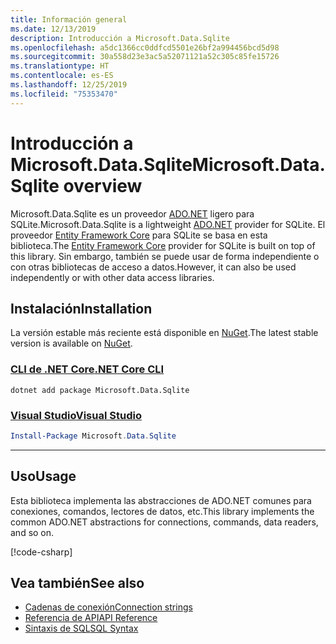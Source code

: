 ```yaml
---
title: Información general
ms.date: 12/13/2019
description: Introducción a Microsoft.Data.Sqlite
ms.openlocfilehash: a5dc1366cc0ddfcd5501e26bf2a994456bcd5d98
ms.sourcegitcommit: 30a558d23e3ac5a52071121a52c305c85fe15726
ms.translationtype: HT
ms.contentlocale: es-ES
ms.lasthandoff: 12/25/2019
ms.locfileid: "75353470"
---
```

# <a name="microsoftdatasqlite-overview"></a><span data-ttu-id="fc8aa-103">Introducción a Microsoft.Data.Sqlite</span><span class="sxs-lookup"><span data-stu-id="fc8aa-103">Microsoft.Data.Sqlite overview</span></span>

<span data-ttu-id="fc8aa-104">Microsoft.Data.Sqlite es un proveedor [ADO.NET](../../../framework/data/adonet/index.md) ligero para SQLite.</span><span class="sxs-lookup"><span data-stu-id="fc8aa-104">Microsoft.Data.Sqlite is a lightweight [ADO.NET](../../../framework/data/adonet/index.md) provider for SQLite.</span></span> <span data-ttu-id="fc8aa-105">El proveedor [Entity Framework Core](/ef/core/) para SQLite se basa en esta biblioteca.</span><span class="sxs-lookup"><span data-stu-id="fc8aa-105">The [Entity Framework Core](/ef/core/) provider for SQLite is built on top of this library.</span></span> <span data-ttu-id="fc8aa-106">Sin embargo, también se puede usar de forma independiente o con otras bibliotecas de acceso a datos.</span><span class="sxs-lookup"><span data-stu-id="fc8aa-106">However, it can also be used independently or with other data access libraries.</span></span>

## <a name="installation"></a><span data-ttu-id="fc8aa-107">Instalación</span><span class="sxs-lookup"><span data-stu-id="fc8aa-107">Installation</span></span>

<span data-ttu-id="fc8aa-108">La versión estable más reciente está disponible en [NuGet](https://www.nuget.org/packages/Microsoft.Data.Sqlite).</span><span class="sxs-lookup"><span data-stu-id="fc8aa-108">The latest stable version is available on [NuGet](https://www.nuget.org/packages/Microsoft.Data.Sqlite).</span></span>

### <a name="net-core-clitabnetcore-cli"></a>[<span data-ttu-id="fc8aa-109">CLI de .NET Core</span><span class="sxs-lookup"><span data-stu-id="fc8aa-109">.NET Core CLI</span></span>](#tab/netcore-cli)

```dotnetcli
dotnet add package Microsoft.Data.Sqlite
```

### <a name="visual-studiotabvisual-studio"></a>[<span data-ttu-id="fc8aa-110">Visual Studio</span><span class="sxs-lookup"><span data-stu-id="fc8aa-110">Visual Studio</span></span>](#tab/visual-studio)

``` PowerShell
Install-Package Microsoft.Data.Sqlite
```

---

## <a name="usage"></a><span data-ttu-id="fc8aa-111">Uso</span><span class="sxs-lookup"><span data-stu-id="fc8aa-111">Usage</span></span>

<span data-ttu-id="fc8aa-112">Esta biblioteca implementa las abstracciones de ADO.NET comunes para conexiones, comandos, lectores de datos, etc.</span><span class="sxs-lookup"><span data-stu-id="fc8aa-112">This library implements the common ADO.NET abstractions for connections, commands, data readers, and so on.</span></span>

[!code-csharp[](../../../../samples/snippets/standard/data/sqlite/HelloWorldSample/Program.cs?name=snippet_HelloWorld)]

## <a name="see-also"></a><span data-ttu-id="fc8aa-113">Vea también</span><span class="sxs-lookup"><span data-stu-id="fc8aa-113">See also</span></span>

* [<span data-ttu-id="fc8aa-114">Cadenas de conexión</span><span class="sxs-lookup"><span data-stu-id="fc8aa-114">Connection strings</span></span>](connection-strings.md)
* [<span data-ttu-id="fc8aa-115">Referencia de API</span><span class="sxs-lookup"><span data-stu-id="fc8aa-115">API Reference</span></span>](/dotnet/api/?view=msdata-sqlite-3.0.0)
* [<span data-ttu-id="fc8aa-116">Sintaxis de SQL</span><span class="sxs-lookup"><span data-stu-id="fc8aa-116">SQL Syntax</span></span>](https://www.sqlite.org/lang.html)
